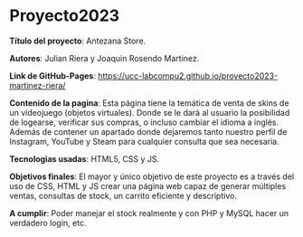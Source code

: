 # Proyecto2023

**Título del proyecto**: Antezana Store.  

**Autores**: Julian Riera y Joaquin Rosendo Martinez.  

**Link de GitHub-Pages**:  https://ucc-labcompu2.github.io/proyecto2023-martinez-riera/  

**Contenido de la pagina**: Esta página tiene la temática de venta de skins de un videojuego (objetos virtuales). Donde se le dará al usuario la posibilidad de logearse, verificar sus compras, o incluso cambiar el idioma a inglés.
Además de contener un apartado donde dejaremos tanto nuestro perfil de Instagram, YouTube y Steam para cualquier consulta que sea necesaria.  

**Tecnologias usadas**: HTML5, CSS y JS.  

**Objetivos finales**: El mayor y único objetivo de este proyecto es a través del uso de CSS, HTML y JS crear una página web capaz de generar múltiples ventas, consultas de stock, un carrito eficiente y descriptivo.  

**A cumplir**: Poder manejar el stock realmente y con PHP y MySQL hacer un verdadero login, etc.
